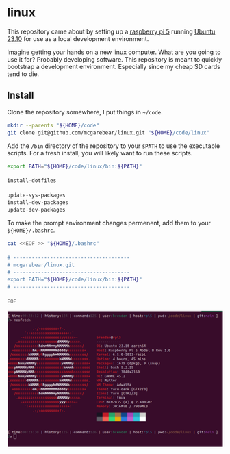# linux

This repository came about by setting up a
[raspberry pi 5](https://www.raspberrypi.com/products/raspberry-pi-5/)
running
[Ubuntu 23.10](https://ubuntu.com/download/desktop)
for use as a local development environment.

Imagine getting your hands on a new linux computer. What are you going to use
it for? Probably developing software. This repository is meant to quickly
bootstrap a development environment. Especially since my cheap SD cards tend
to die.

## Install

Clone the repository somewhere, I put things in `~/code`.

```bash
mkdir --parents "${HOME}/code"
git clone git@github.com/mcgarebear/linux.git "${HOME}/code/linux"
```

Add the `/bin` directory of the repository to your `$PATH` to use the
executable scripts.  For a fresh install, you will likely want to run these
scripts.

```bash
export PATH="${HOME}/code/linux/bin:${PATH}"

install-dotfiles

update-sys-packages
install-dev-packages
update-dev-packages
```

To make the prompt environment changes permenent, add them to your
`${HOME}/.bashrc`.

```bash
cat <<EOF >> "${HOME}/.bashrc"

# --------------------------------------
# mcgarebear/linux.git
# --------------------------------------
export PATH="${HOME}/code/linux/bin:${PATH}"
# --------------------------------------

EOF
```

![Linux](linux.png "Ready to Rage")
